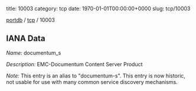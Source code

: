 title: 10003
category: tcp
date: 1970-01-01T00:00:00+0000
slug: tcp/10003

[portdb](/) / [tcp](/category/tcp.html) / 10003


## IANA Data

_Name:_ documentum_s

_Description:_ EMC-Documentum Content Server Product

_Note:_ This entry is an alias to "documentum-s".
This entry is now historic, not usable for use with many
common service discovery mechanisms.


